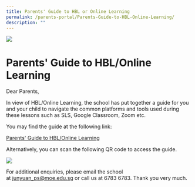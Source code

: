 ```yaml
---
title: Parents' Guide to HBL or Online Learning
permalink: /parents-portal/Parents-Guide-to-HBL-Online-Learning/
description: ""
---
```

![](/images/banner.gif)

Parents' Guide to HBL/Online Learning
=====================================

Dear Parents,

  

In view of HBL/Online Learning, the school has put together a guide for you and your child to navigate the common platforms and tools used during these lessons such as SLS, Google Classroom, Zoom etc.

  

You may find the guide at the following link:

[Parents' Guide to HBL/Online Learning](https://sites.google.com/moe.edu.sg/parents-hand-book/home)


Alternatively, you can scan the following QR code to access the guide.

![](/images/QR1.png)

For additional enquiries, please email the school at [junyuan\_ps@moe.edu.sg](mailto:junyuan_ps@moe.edu.sg) or call us at 6783 6783. Thank you very much.